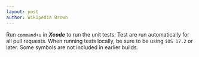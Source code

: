 ```yaml
---
layout: post
author: Wikipedia Brown
---
```


Run `command+u` in ***Xcode*** to run the unit tests. Test are run automatically for all pull requests. When running tests locally, be sure to be using `iOS 17.2` or later. Some symbols are not included in earlier builds.
